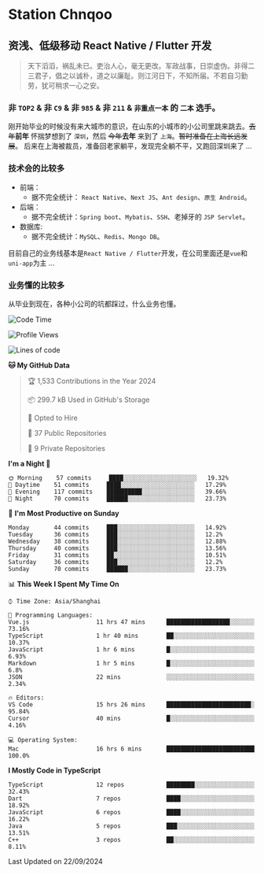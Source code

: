 # Station Chnqoo

## 资浅、低级移动 React Native / Flutter 开发

> 天下滔滔，祸乱未已。吏治人心，毫无更改。军政战事，日崇虚伪。非得二三君子，倡之以诚朴，道之以廉耻。则江河日下，不知所届。不若自习勤劳，犹可稍求一心之安。

### 非 `TOP2` & 非 `C9` & 非 `985` & 非 `211` & `非重点一本` 的 `二本` 选手。

刚开始毕业的时候没有来大城市的意识，在山东的小城市的小公司里跳来跳去。~~去年~~**前年** 怀揣梦想到了 `深圳`，然后 ~~今年~~**去年** 来到了 `上海`。~~暂时准备在上海长远发展~~。
后来在上海被裁员，准备回老家躺平，发现完全躺不平，又跑回深圳来了 ...

### 技术会的比较多

- 前端：
  - 据不完全统计： `React Native`、`Next JS`、`Ant design`、`原生 Android`。
- 后端：
  - 据不完全统计：`Spring boot`、`Mybatis`、`SSH`、老掉牙的 `JSP Servlet`。
- 数据库:
  - 据不完全统计：`MySQL`、`Redis`、`Mongo DB`。

目前自己的业务线基本是`React Native / Flutter`开发，在公司里面还是`vue`和`uni-app`为主 ...

### 业务懂的比较多

从毕业到现在，各种小公司的坑都踩过，什么业务也懂。

<!--START_SECTION:waka-->
![Code Time](http://img.shields.io/badge/Code%20Time-6%2C090%20hrs%2047%20mins-blue)

![Profile Views](http://img.shields.io/badge/Profile%20Views-0-blue)

![Lines of code](https://img.shields.io/badge/From%20Hello%20World%20I%27ve%20Written-347%20Thousand%20lines%20of%20code-blue)

**🐱 My GitHub Data** 

> 🏆 1,533 Contributions in the Year 2024
 > 
> 📦 299.7 kB Used in GitHub's Storage 
 > 
> 💼 Opted to Hire
 > 
> 📜 37 Public Repositories 
 > 
> 🔑 9 Private Repositories  
 > 
**I'm a Night 🦉** 

```text
🌞 Morning    57 commits     ████░░░░░░░░░░░░░░░░░░░░░   19.32% 
🌆 Daytime    51 commits     ████░░░░░░░░░░░░░░░░░░░░░   17.29% 
🌃 Evening    117 commits    ██████████░░░░░░░░░░░░░░░   39.66% 
🌙 Night      70 commits     ██████░░░░░░░░░░░░░░░░░░░   23.73%

```
📅 **I'm Most Productive on Sunday** 

```text
Monday       44 commits     ███░░░░░░░░░░░░░░░░░░░░░░   14.92% 
Tuesday      36 commits     ███░░░░░░░░░░░░░░░░░░░░░░   12.2% 
Wednesday    38 commits     ███░░░░░░░░░░░░░░░░░░░░░░   12.88% 
Thursday     40 commits     ███░░░░░░░░░░░░░░░░░░░░░░   13.56% 
Friday       31 commits     ██░░░░░░░░░░░░░░░░░░░░░░░   10.51% 
Saturday     36 commits     ███░░░░░░░░░░░░░░░░░░░░░░   12.2% 
Sunday       70 commits     ██████░░░░░░░░░░░░░░░░░░░   23.73%

```


📊 **This Week I Spent My Time On** 

```text
⌚︎ Time Zone: Asia/Shanghai

💬 Programming Languages: 
Vue.js                   11 hrs 47 mins      ██████████████████░░░░░░░   73.16% 
TypeScript               1 hr 40 mins        ██░░░░░░░░░░░░░░░░░░░░░░░   10.37% 
JavaScript               1 hr 6 mins         █░░░░░░░░░░░░░░░░░░░░░░░░   6.93% 
Markdown                 1 hr 5 mins         █░░░░░░░░░░░░░░░░░░░░░░░░   6.8% 
JSON                     22 mins             ░░░░░░░░░░░░░░░░░░░░░░░░░   2.34%

🔥 Editors: 
VS Code                  15 hrs 26 mins      ████████████████████████░   95.84% 
Cursor                   40 mins             █░░░░░░░░░░░░░░░░░░░░░░░░   4.16%

💻 Operating System: 
Mac                      16 hrs 6 mins       █████████████████████████   100.0%

```

**I Mostly Code in TypeScript** 

```text
TypeScript               12 repos            ████████░░░░░░░░░░░░░░░░░   32.43% 
Dart                     7 repos             ████░░░░░░░░░░░░░░░░░░░░░   18.92% 
JavaScript               6 repos             ████░░░░░░░░░░░░░░░░░░░░░   16.22% 
Java                     5 repos             ███░░░░░░░░░░░░░░░░░░░░░░   13.51% 
C++                      3 repos             ██░░░░░░░░░░░░░░░░░░░░░░░   8.11%

```



 Last Updated on 22/09/2024
<!--END_SECTION:waka-->

<!---
ChenqiaoStation/ChenqiaoStation is a ✨ special ✨ repository because its `README.md` (this file) appears on your GitHub profile.
You can click the Preview link to take a look at your changes.
--->
